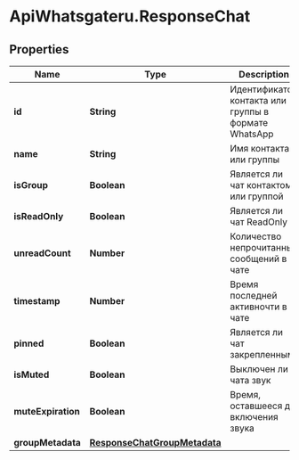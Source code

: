 # ApiWhatsgateru.ResponseChat

## Properties
Name | Type | Description | Notes
------------ | ------------- | ------------- | -------------
**id** | **String** | Идентификатор контакта или группы в формате WhatsApp | [optional] 
**name** | **String** | Имя контакта или группы | [optional] 
**isGroup** | **Boolean** | Является ли чат контактом или группой | [optional] 
**isReadOnly** | **Boolean** | Является ли чат ReadOnly | [optional] 
**unreadCount** | **Number** | Количество непрочитанных сообщений в чате | [optional] 
**timestamp** | **Number** | Время последней активночти в чате | [optional] 
**pinned** | **Boolean** | Является ли чат закрепленным | [optional] 
**isMuted** | **Boolean** | Выключен ли у чата звук | [optional] 
**muteExpiration** | **Boolean** | Время, оставшееся до включения звука | [optional] 
**groupMetadata** | [**ResponseChatGroupMetadata**](ResponseChatGroupMetadata.md) |  | [optional] 
